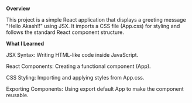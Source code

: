 **Overview**

This project is a simple React application that displays a greeting message "Hello Akash!!" using JSX. It imports a CSS file (App.css) for styling and follows the standard React component structure.

**What I Learned**

JSX Syntax: Writing HTML-like code inside JavaScript.

React Components: Creating a functional component (App).

CSS Styling: Importing and applying styles from App.css.

Exporting Components: Using export default App to make the component reusable.
